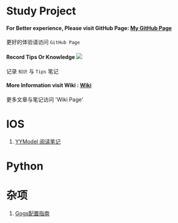 # Study Project

#### For Better experience, Please visit GitHub Page: [My GitHub Page](http://swlfigo.github.io)

更好的体验请访问 `GitHub Page`

#### Record Tips Or Knowledge ![](http://okslxr2o0.bkt.clouddn.com/15168047258156.gif)

            
记录 `知识` 与 `Tips` 笔记

#### More Information visit Wiki : [Wiki](https://github.com/swlfigo/Study/wiki/)

更多文章与笔记访问 'Wiki Page'

# IOS
1. [YYModel 阅读笔记](https://github.com/swlfigo/Study/wiki/YYModel%E9%98%85%E8%AF%BB%E5%AD%A6%E4%B9%A0)

# Python


# 杂项
1. [Gogs配置指南](https://github.com/swlfigo/Study/wiki/Gogs%E6%90%AD%E5%BB%BA%E6%8C%87%E5%8D%97)


